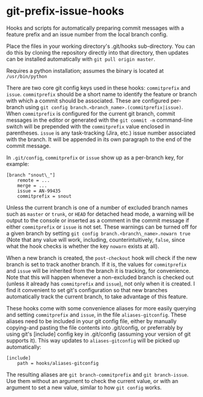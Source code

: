 git-prefix-issue-hooks
======================

Hooks and scripts for automatically preparing commit messages with a feature prefix and an issue number from the local branch config.

Place the files in your working directory's .git/hooks sub-directory.  You can do this by cloning the repository directly into that directory, then updates can be installed automatically with `git pull origin master`.

Requires a python installation; assumes the binary is located at `/usr/bin/python`

There are two core git config keys used in these hooks: `commitprefix` and `issue`.  `commitprefix` should be a short name to identify the feature or branch with which a commit should be associated.  These are configured per-branch using `git config branch.<branch_name>.(commitprefix|issue)`.  When `commitprefix` is configured for the current git branch, commit messages in the editor or generated with the `git commit -m` command-line switch will be prepended with the `commitprefix` value enclosed in parentheses.  `issue` is any task-tracking (Jira, etc.) issue number associated with the branch.  It will be appended in its own paragraph to the end of the commit message.

In `.git/config`, `commitprefix` or `issue` show up as a per-branch key, for example:

```
[branch "snout\_"]
    remote = ...
    merge = ...
    issue = AN-99435
    commitprefix = snout
```

Unless the current branch is one of a number of excluded branch names such as `master` or `trunk`, or `HEAD` for detached head mode, a warning will be output to the console or inserted as a comment in the commit message if either `commitprefix` or `issue` is not set.  These warnings can be turned off for a given branch by setting `git config branch.<branch\_name>.nowarn true` (Note that any value will work, including, counterintuitively, `false`, since what the hook checks is whether the key `nowarn` exists at all).

When a new branch is created, the `post-checkout` hook will check if the new branch is set to track another branch.  If it is, the values for `commitprefix` and `issue` will be inherited from the branch it is tracking, for convenience.  Note that this will happen whenever a non-excluded branch is checked out (unless it already has `commitprefix` and `issue`), not only when it is created.  I find it convenient to set git's configuration so that new branches automatically track the current branch, to take advantage of this feature.

These hooks come with some convenience aliases for more easily querying and setting `commitprefix` and `issue`, in the file `aliases-gitconfig`.  These aliases need to be included in your git config file, either by manually copying-and pasting the file contents into .git/config, or preferrably by using git's [include] config key in .git/config (assuming your version of git supports it).  This way updates to `aliases-gitconfig` will be picked up automatically:

```
[include]
    path = hooks/aliases-gitconfig
```

The resulting aliases are `git branch-commitprefix` and `git branch-issue`.  Use them without an argument to check the current value, or with an argument to set a new value, similar to how `git config` works.
